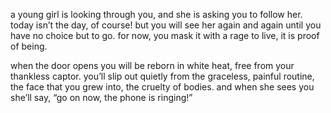 a young girl is looking through you,
and she is asking you to follow her.
today isn’t the day, of course!
but you will see her again and again until you have no choice but to go.
for now, you mask it with a rage to live, it is proof of being.

when the door opens you will be reborn in white heat,
free from your thankless captor.
you’ll slip out quietly from the graceless, painful routine,
the face that you grew into,
the cruelty of bodies.
and when she sees you she’ll say,
“go on now, the phone is ringing!”
